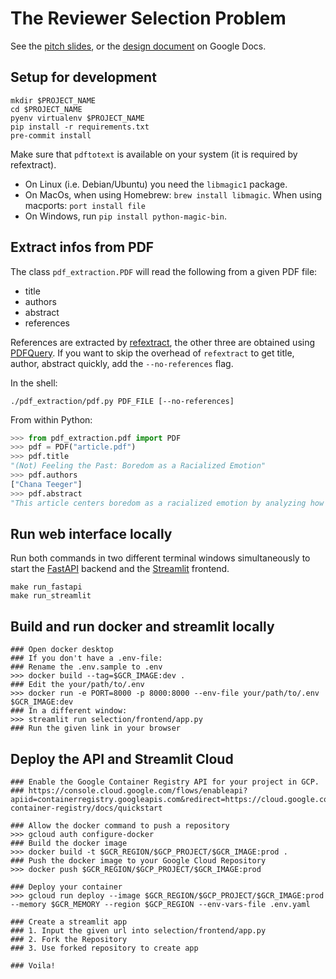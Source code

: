 # The Reviewer Selection Problem

See the [pitch slides](docs/pitch_2023-08-25_compressed.pdf), or the [design document](https://docs.google.com/document/d/1ocwSxH7IyCKm36r_Uikc48kuuEatFRlw-YKkACBHjuY/edit#heading=h.5gw87w9koxxk) on Google Docs.

## Setup for development

```shell
mkdir $PROJECT_NAME
cd $PROJECT_NAME
pyenv virtualenv $PROJECT_NAME
pip install -r requirements.txt
pre-commit install
```

Make sure that `pdftotext` is available on your system (it is required by refextract).

-   On Linux (i.e. Debian/Ubuntu) you need the `libmagic1` package.
-   On MacOs, when using Homebrew: `brew install libmagic`.
    When using macports: `port install file`
-   On Windows, run `pip install python-magic-bin`.

## Extract infos from PDF

The class `pdf_extraction.PDF` will read the following from a given PDF file:

-   title
-   authors
-   abstract
-   references

References are extracted by [refextract](https://github.com/inspirehep/refextract/), the other three are obtained using [PDFQuery](https://github.com/jcushman/pdfquery).
If you want to skip the overhead of `refextract` to get title, author, abstract quickly, add the `--no-references` flag.

In the shell:

```shell
./pdf_extraction/pdf.py PDF_FILE [--no-references]
```

From within Python:

```python
>>> from pdf_extraction.pdf import PDF
>>> pdf = PDF("article.pdf")
>>> pdf.title
"(Not) Feeling the Past: Boredom as a Racialized Emotion"
>>> pdf.authors
["Chana Teeger"]
>>> pdf.abstract
"This article centers boredom as a racialized emotion by analyzing how it can come ..."
```

## Run web interface locally

Run both commands in two different terminal windows simultaneously to start
the [FastAPI](https://fastapi.tiangolo.com) backend and the [Streamlit](https://streamlit.io) frontend.

```shell
make run_fastapi
make run_streamlit
```

## Build and run docker and streamlit locally

```shell
### Open docker desktop
### If you don't have a .env-file:
### Rename the .env.sample to .env
>>> docker build --tag=$GCR_IMAGE:dev .
### Edit the your/path/to/.env
>>> docker run -e PORT=8000 -p 8000:8000 --env-file your/path/to/.env $GCR_IMAGE:dev
### In a different window:
>>> streamlit run selection/frontend/app.py
### Run the given link in your browser
```

## Deploy the API and Streamlit Cloud

```shell
### Enable the Google Container Registry API for your project in GCP.
### https://console.cloud.google.com/flows/enableapi?apiid=containerregistry.googleapis.com&redirect=https://cloud.google.com/### container-registry/docs/quickstart

### Allow the docker command to push a repository
>>> gcloud auth configure-docker
### Build the docker image
>>> docker build -t $GCR_REGION/$GCP_PROJECT/$GCR_IMAGE:prod .
### Push the docker image to your Google Cloud Repository
>>> docker push $GCR_REGION/$GCP_PROJECT/$GCR_IMAGE:prod

### Deploy your container
>>> gcloud run deploy --image $GCR_REGION/$GCP_PROJECT/$GCR_IMAGE:prod --memory $GCR_MEMORY --region $GCP_REGION --env-vars-file .env.yaml

### Create a streamlit app
### 1. Input the given url into selection/frontend/app.py
### 2. Fork the Repository
### 3. Use forked repository to create app

### Voila!
```
